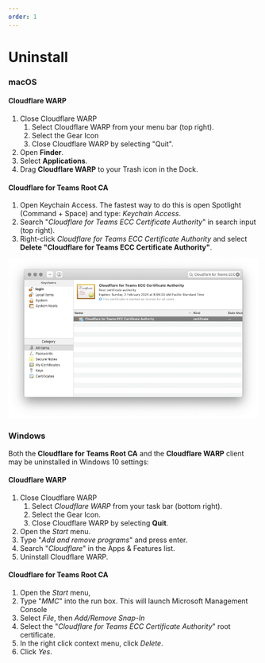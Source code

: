 ```yaml
---
order: 1
---
```


# Uninstall

### macOS

#### Cloudflare WARP
1. Close Cloudflare WARP
   1. Select Cloudflare WARP from your menu bar (top right).
   2. Select the Gear Icon
   3. Close Cloudflare WARP by selecting "Quit".
2. Open **Finder**.
3. Select **Applications**. 
4. Drag **Cloudflare WARP** to your Trash icon in the Dock.

#### Cloudflare for Teams Root CA
1. Open Keychain Access.
The fastest way to do this is open Spotlight (Command + Space) and type: *Keychain Access*.
2. Search "*Cloudflare for Teams ECC Certificate Authority*" in search input (top right).
3. Right-click *Cloudflare for Teams ECC Certificate Authority* and select **Delete "Cloudflare for Teams ECC Certificate Authority"**.

![Recording of Windows express installation](../static/macos-remove-root-ca.png)

### Windows
Both the **Cloudflare for Teams Root CA** and the **Cloudflare WARP** client may be uninstalled in Windows 10 settings:

#### Cloudflare WARP
1. Close Cloudflare WARP
   1. Select *Cloudflare WARP* from your task bar (bottom right).
   2. Select the Gear Icon.
   3. Close Cloudflare WARP by selecting **Quit**.
2. Open the *Start* menu.
3. Type "*Add and remove programs*" and press enter.
4. Search "*Cloudflare*" in the Apps & Features list.
5. Uninstall Cloudflare WARP.

#### Cloudflare for Teams Root CA

1. Open the *Start* menu,
1. Type "*MMC*" into the run box. This will launch Microsoft Management Console
1. Select *File*, then *Add/Remove Snap-In*
1. Select the "*Cloudflare for Teams ECC Certificate Authority*" root certificate.
1. In the right click context menu, click *Delete*.
1. Click *Yes*.